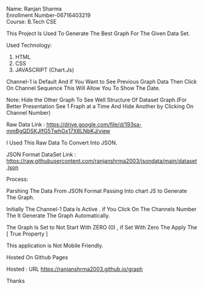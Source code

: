 Name: Ranjan Sharma<br/>
Enrollment Number-06716403219<br/>
Course: B.Tech CSE<br/>


This Project Is Used To Generate The Best Graph For The Given Data Set.

Used Technology:

1. HTML
2. CSS
3. JAVASCRIPT (Chart.Js)

Channel-1 is Default And if You Want to See Previous Graph Data Then Click On Channel Sequence This Will Allow You To Show The Date.

Note: Hide the Other Graph To See Well Structure Of Dataset Graph.(For Better Presentation See 1 Fraph at a Time And Hide Another by Clicking On Channel Number)

Raw Data Link : https://drive.google.com/file/d/193sa-mmBgQDSKJIfG5TwhGx17X8LNbKJ/view

I Used This Raw Data To Convert Into JSON.

JSON Format DataSet Link : https://raw.githubusercontent.com/ranjanshrma2003/jsondata/main/dataset.json

Process:

Parshing The Data From JSON Format Passing Into chart JS to Generate The Graph.

Initially The Channel-1 Data Is Active .
if You Click On The Channels Number The It Generate The Graph Automatically.

The Graph Is Set to Not Start With ZERO (0) , if Set With Zero The Apply The [ True Property ]

This application is Not Mobile Friendly.

Hosted On Github Pages

Hosted : URL https://ranjanshrma2003.github.io/graph

Thanks
